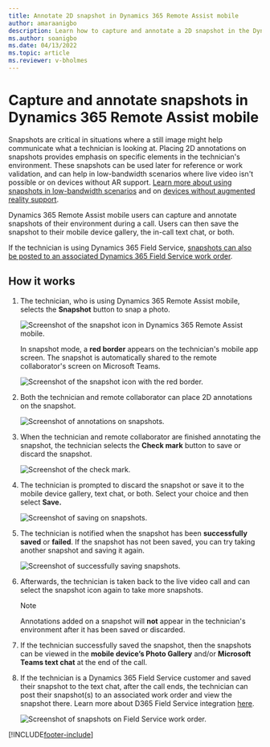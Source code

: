 ```yaml
---
title: Annotate 2D snapshot in Dynamics 365 Remote Assist mobile
author: amaraanigbo
description: Learn how to capture and annotate a 2D snapshot in the Dynamics 365 Remote Assist mobile app. 
ms.author: soanigbo
ms.date: 04/13/2022
ms.topic: article
ms.reviewer: v-bholmes
---
```


# Capture and annotate snapshots in Dynamics 365 Remote Assist mobile 

Snapshots are critical in situations where a still image might help communicate what a technician is looking at. Placing 2D annotations on snapshots provides emphasis on specific elements in the technician's environment. These snapshots can be used later for reference or work validation, and can help in low-bandwidth scenarios where live video isn't possible or on devices without AR support. [Learn more about using snapshots in low-bandwidth scenarios](./poor-network-connectivity.md) and on [devices without augmented reality support](./calls-using-devices-without-AR.md). 

Dynamics 365 Remote Assist mobile users can capture and annotate snapshots of their environment during a call. Users can then save the snapshot to their mobile device gallery, the in-call text chat, or both.

If the technician is using Dynamics 365 Field Service, [snapshots can also be posted to an associated Dynamics 365 Field Service work order](./fs-integration.md).

## How it works

1. The technician, who is using Dynamics 365 Remote Assist mobile, selects the **Snapshot** button to snap a photo. 

    ![Screenshot of the snapshot icon in Dynamics 365 Remote Assist mobile.](./media/snapshot1.png "Snapshot Icon")

    In snapshot mode, a **red border** appears on the technician's mobile app screen. The snapshot is automatically shared to the remote collaborator's screen on Microsoft Teams.

    ![Screenshot of the snapshot icon with the red border.](./media/snapshot2.png "Red Border")

3. Both the technician and remote collaborator can place 2D annotations on the snapshot. 

    ![Screenshot of annotations on snapshots.](./media/snapshot4.png "Annotate snapshot")

4.	When the technician and remote collaborator are finished annotating the snapshot, the technician selects the **Check mark** button to save or discard the snapshot.  

    ![Screenshot of the check mark.](./media/snapshot4.png "Check Mark")

5.	The technician is prompted to discard the snapshot or save it to the mobile device gallery, text chat, or both. Select your choice and then select **Save.**

    ![Screenshot of saving on snapshots.](./media/snapshot6a.png "Save snapshot")

6. The technician is notified when the snapshot has been **successfully saved** or **failed**. If the snapshot has not been saved, you can try taking another snapshot and saving it again. 

    ![Screenshot of successfully saving snapshots.](./media/snapshot7a.png "Saving snapshot success")

7. Afterwards, the technician is taken back to the live video call and can select the snapshot icon again to take more snapshots. 
   
    >[!NOTE] 
    > Annotations added on a snapshot will **not** appear in the technician's environment after it has been saved or discarded. 

8. If the technician successfully saved the snapshot, then the snapshots can be viewed in the **mobile device’s Photo Gallery** and/or **Microsoft Teams text chat** at the end of the call. 

9. If the technician is a Dynamics 365 Field Service customer and saved their snapshot to the text chat, after the call ends, the technician can post their snapshot(s) to an associated work order and view the snapshot there. Learn more about D365 Field Service integration [here](./fs-integration.md).

    ![Screenshot of snapshots on Field Service work order.](./media/12.png "Field Service")


[!INCLUDE[footer-include](../../includes/footer-banner.md)]
